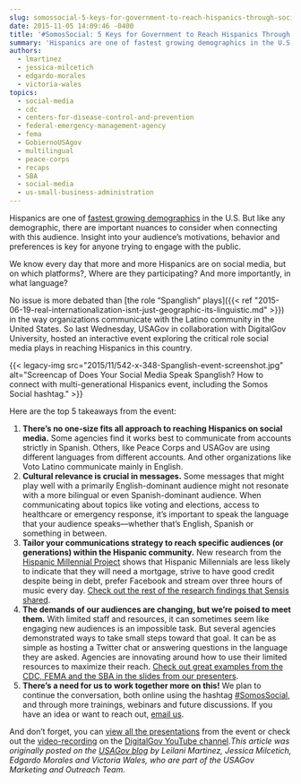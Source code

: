 ```yaml
---
slug: somossocial-5-keys-for-government-to-reach-hispanics-through-social-media
date: 2015-11-05 14:09:46 -0400
title: '#SomosSocial: 5 Keys for Government to Reach Hispanics Through Social Media'
summary: 'Hispanics are one of fastest growing demographics in the U.S. But like any demographic, there are important nuances to consider when connecting with this audience. Insight into your audience’s motivations, behavior and preferences is key for anyone trying to engage with the public. We know every day that more and more Hispanics are on social'
authors:
  - lmartinez
  - jessica-milcetich
  - edgardo-morales
  - victoria-wales
topics:
  - social-media
  - cdc
  - centers-for-disease-control-and-prevention
  - federal-emergency-management-agency
  - fema
  - GobiernoUSAgov
  - multilingual
  - peace-corps
  - recaps
  - SBA
  - social-media
  - us-small-business-administration
---
```


Hispanics are one of [fastest growing demographics](http://www.pewresearch.org/fact-tank/2014/06/26/u-s-hispanic-and-asian-populations-growing-but-for-different-reasons/) in the U.S. But like any demographic, there are important nuances to consider when connecting with this audience. Insight into your audience’s motivations, behavior and preferences is key for anyone trying to engage with the public.

We know every day that more and more Hispanics are on social media, but on which platforms?, Where are they participating? And more importantly, in what language?

No issue is more debated than [the role “Spanglish” plays]({{< ref "2015-06-19-real-internationalization-isnt-just-geographic-its-linguistic.md" >}}) in the way organizations communicate with the Latino community in the United States. So last Wednesday, USAGov in collaboration with DigitalGov University, hosted an interactive event exploring the critical role social media plays in reaching Hispanics in this country.

{{< legacy-img src="2015/11/542-x-348-Spanglish-event-screenshot.jpg" alt="Screencap of Does Your Social Media Speak Spanglish? How to connect with multi-generational Hispanics event, including the Somos Social hashtag." >}}

Here are the top 5 takeaways from the event:

  1. **There’s no one-size fits all approach to reaching Hispanics on social media.** Some agencies find it works best to communicate from accounts strictly in Spanish. Others, like Peace Corps and USAGov are using different languages from different accounts. And other organizations like Voto Latino communicate mainly in English.
  2. **Cultural relevance is crucial in messages.** Some messages that might play well with a primarily English-dominant audience might not resonate with a more bilingual or even Spanish-dominant audience. When communicating about topics like voting and elections, access to healthcare or emergency response, it’s important to speak the language that your audience speaks—whether that’s English, Spanish or something in between.
  3. **Tailor your communications strategy to reach specific audiences (or generations) within the Hispanic community.** New research from the [Hispanic Millennial Project](http://www.hispanicmillennialproject.com/) shows that Hispanic Millennials are less likely to indicate that they will need a mortgage, strive to have good credit despite being in debt, prefer Facebook and stream over three hours of music every day. [Check out the rest of the research findings that Sensis shared](https://drive.google.com/a/gsa.gov/file/d/0B_S79lXdhuh0VHc0Q29IY3JCRG8/view?pli=1).
  4. **The demands of our audiences are changing, but we’re poised to meet them.** With limited staff and resources, it can sometimes seem like engaging new audiences is an impossible task. But several agencies demonstrated ways to take small steps toward that goal. It can be as simple as hosting a Twitter chat or answering questions in the language they are asked. Agencies are innovating around how to use their limited resources to maximize their reach. [Check out great examples from the CDC, FEMA and the SBA in the slides from our presenters](https://drive.google.com/a/gsa.gov/file/d/0B_S79lXdhuh0VHc0Q29IY3JCRG8/view?pli=1).
  5. **There’s a need for us to work together more on this!** We plan to continue the conversation, both online using the hashtag [#SomosSocial](https://twitter.com/hashtag/SomosSocial?src=hash), and through more trainings, webinars and future discussions. If you have an idea or want to reach out, [email us](mailto:usapartnerships@gsa.gov).

And don’t forget, you can [view all the presentations](https://drive.google.com/a/gsa.gov/file/d/0B_S79lXdhuh0VHc0Q29IY3JCRG8/view?pli=1) from the event or check out the [video-recording](https://www.youtube.com/watch?v=JRJW8rhPz3M&feature=youtu.be) on the [DigitalGov YouTube channel](https://www.youtube.com/@DigitalGov)._This article was originally posted on the [USAGov blog](https://blog.usa.gov/%23somossocial-5-keys-for-government-to-reach-hispanics-through-social-media) by_ _Leilani Martinez, Jessica Milcetich, Edgardo Morales and Victoria Wales, who are part of the USAGov Marketing and Outreach Team._